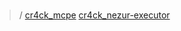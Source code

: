 #
>/
[cr4ck_mcpe]()
[cr4ck_nezur-executor](https://drive.google.com/file/d/1Fb4pYeC7hRU-bUYEaZd-HlSz7cQ5CGsD/view?usp=sharing)
